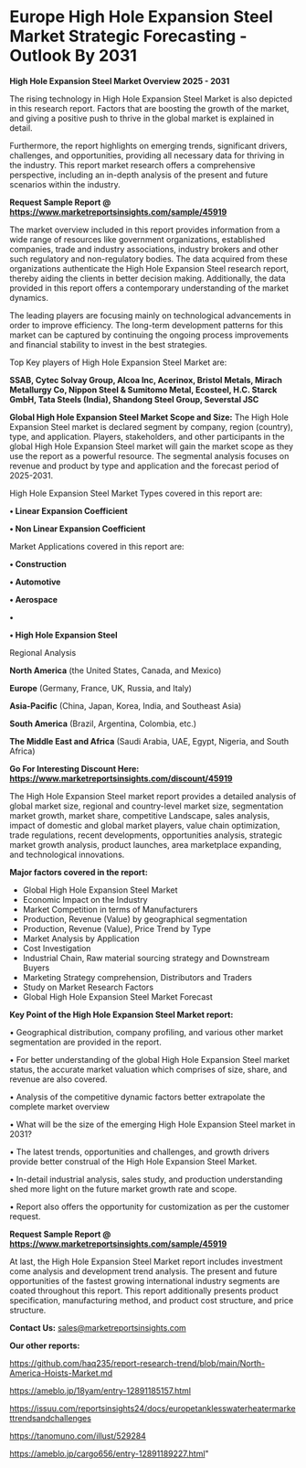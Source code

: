 # Europe High Hole Expansion Steel Market Strategic Forecasting - Outlook By 2031

<Strong> High Hole Expansion Steel Market Overview 2025 - 2031</strong>

The rising technology in High Hole Expansion Steel Market is also depicted in this research report. Factors that are boosting the growth of the market, and giving a positive push to thrive in the global market is explained in detail.

Furthermore, the report highlights on emerging trends, significant drivers, challenges, and opportunities, providing all necessary data for thriving in the industry. This report market research offers a comprehensive perspective, including an in-depth analysis of the present and future scenarios within the industry.

<strong>Request Sample Report @ <a href=https://www.marketreportsinsights.com/sample/45919>https://www.marketreportsinsights.com/sample/45919</a></strong>

The market overview included in this report provides information from a wide range of resources like government organizations, established companies, trade and industry associations, industry brokers and other such regulatory and non-regulatory bodies. The data acquired from these organizations authenticate the High Hole Expansion Steel research report, thereby aiding the clients in better decision making. Additionally, the data provided in this report offers a contemporary understanding of the market dynamics.

The leading players are focusing mainly on technological advancements in order to improve efficiency. The long-term development patterns for this market can be captured by continuing the ongoing process improvements and financial stability to invest in the best strategies.

Top Key players of High Hole Expansion Steel Market are:

<strong>SSAB, Cytec Solvay Group, Alcoa Inc, Acerinox, Bristol Metals, Mirach Metallurgy Co, Nippon Steel & Sumitomo Metal, Ecosteel, H.C. Starck GmbH, Tata Steels (India), Shandong Steel Group, Severstal JSC</strong>

<strong><b>Global High Hole Expansion Steel Market Scope and Size:</b></strong>
The High Hole Expansion Steel market is declared segment by company, region (country), type, and application. Players, stakeholders, and other participants in the global High Hole Expansion Steel market will gain the market scope as they use the report as a powerful resource. The segmental analysis focuses on revenue and product by type and application and the forecast period of 2025-2031.

High Hole Expansion Steel Market Types covered in this report are:

<strong>•  Linear Expansion Coefficient

•  Non Linear Expansion Coefficient</strong>

Market Applications covered in this report are:

<strong>•  Construction

•  Automotive

•  Aerospace

•  

•  High Hole Expansion Steel</strong> 

Regional Analysis

<strong>North America</strong> (the United States, Canada, and Mexico)

<strong>Europe</strong> (Germany, France, UK, Russia, and Italy)

<strong>Asia-Pacific</strong> (China, Japan, Korea, India, and Southeast Asia)

<strong>South America</strong> (Brazil, Argentina, Colombia, etc.)

<strong>The Middle East and Africa</strong> (Saudi Arabia, UAE, Egypt, Nigeria, and South Africa)

<strong>Go For Interesting Discount Here: <a href=https://www.marketreportsinsights.com/discount/45919>https://www.marketreportsinsights.com/discount/45919</a></strong>

The High Hole Expansion Steel market report provides a detailed analysis of global market size, regional and country-level market size, segmentation market growth, market share, competitive Landscape, sales analysis, impact of domestic and global market players, value chain optimization, trade regulations, recent developments, opportunities analysis, strategic market growth analysis, product launches, area marketplace expanding, and technological innovations.

<strong><b>Major factors covered in the report:</b></strong>
<ul>
  <li>Global High Hole Expansion Steel Market </li>
  <li>Economic Impact on the Industry</li>
  <li>Market Competition in terms of Manufacturers</li>
  <li>Production, Revenue (Value) by geographical segmentation</li>
  <li>Production, Revenue (Value), Price Trend by Type</li>
  <li>Market Analysis by Application</li>
  <li>Cost Investigation</li>
  <li>Industrial Chain, Raw material sourcing strategy and Downstream Buyers</li>
  <li>Marketing Strategy comprehension, Distributors and Traders</li>
  <li>Study on Market Research Factors</li>
  <li>Global High Hole Expansion Steel Market Forecast</li>
</ul>

<strong><b>Key Point of the High Hole Expansion Steel Market report:</b></strong>

• Geographical distribution, company profiling, and various other market segmentation are provided in the report.

• For better understanding of the global High Hole Expansion Steel market status, the accurate market valuation which comprises of size, share, and revenue are also covered.

• Analysis of the competitive dynamic factors better extrapolate the complete market overview

• What will be the size of the emerging High Hole Expansion Steel market in 2031?

• The latest trends, opportunities and challenges, and growth drivers provide better construal of the High Hole Expansion Steel Market.

• In-detail industrial analysis, sales study, and production understanding shed more light on the future market growth rate and scope.

• Report also offers the opportunity for customization as per the customer request.

<strong>Request Sample Report @ <a href=https://www.marketreportsinsights.com/sample/45919>https://www.marketreportsinsights.com/sample/45919</a></strong>

At last, the High Hole Expansion Steel Market report includes investment come analysis and development trend analysis. The present and future opportunities of the fastest growing international industry segments are coated throughout this report. This report additionally presents product specification, manufacturing method, and product cost structure, and price structure.

<strong>Contact Us:</strong>
sales@marketreportsinsights.com

<strong>Our other reports:</strong>

<a href=https://github.com/haq235/report-research-trend/blob/main/North-America-Hoists-Market.md>https://github.com/haq235/report-research-trend/blob/main/North-America-Hoists-Market.md</a>

<a href=https://ameblo.jp/18yam/entry-12891185157.html>https://ameblo.jp/18yam/entry-12891185157.html</a>

<a href=https://issuu.com/reportsinsights24/docs/europetanklesswaterheatermarkettrendsandchallenges>https://issuu.com/reportsinsights24/docs/europetanklesswaterheatermarkettrendsandchallenges</a>

<a href=https://tanomuno.com/illust/529284>https://tanomuno.com/illust/529284</a>

<a href=https://ameblo.jp/cargo656/entry-12891189227.html>https://ameblo.jp/cargo656/entry-12891189227.html</a>"
